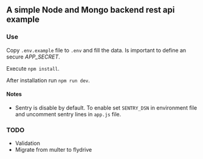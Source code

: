 ## A simple Node and Mongo backend rest api example


### Use

Copy `.env.example` file to `.env` and fill the data. Is important to define an secure _APP_SECRET_.

Execute `npm install`.

After installation run `npm run dev`.

#### Notes

- Sentry is disable by default. To enable set `SENTRY_DSN` in environment file and uncomment sentry lines in `app.js` file.


### TODO

- Validation
- Migrate from multer to flydrive
